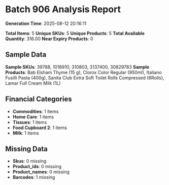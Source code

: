 # Batch 906 Analysis Report

**Generation Time**: 2025-08-12 20:16:11

**Total Items**: 5
**Unique SKUs**: 5
**Unique Products**: 5
**Total Available Quantity**: 316.00
**Near Expiry Products**: 0

## Sample Data
**Sample SKUs**: 39788, 1018910, 310803, 3137400, 30829783
**Sample Products**: Bab Elsham Thyme (15 g), Clorox Color Regular (950ml), Italiano Fusilli Pasta (400g), Sanita Club Extra Soft Toilet Rolls Compressed (6Rolls), Lamar Full Cream Milk (1L)

## Financial Categories
- **Commodities**: 1 items
- **Home Care**: 1 items
- **Tissues**: 1 items
- **Food Cupboard 2**: 1 items
- **Milk**: 1 items

## Missing Data
- **Skus**: 0 missing
- **Product_ids**: 0 missing
- **Product_names**: 0 missing
- **Barcodes**: 1 missing
